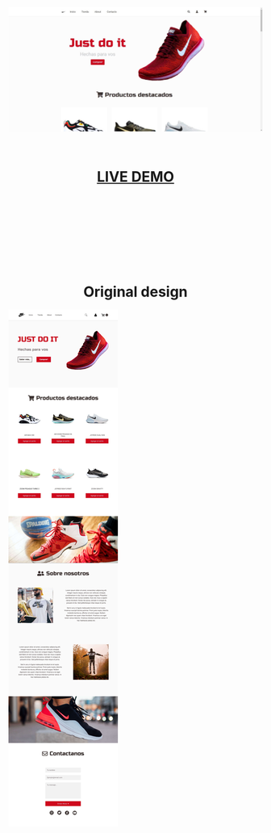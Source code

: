 ![nike store](./img/screenshot.jpg)

</br>

[<h1 align="center">**LIVE DEMO**</h1>](https://nike-store-franco-veliz.netlify.app/)

</br></br></br></br></br></br></br></br>

<h1 align="center">Original design</h1>

![original design](/original-design.jpg)
